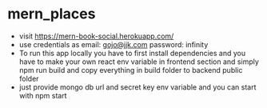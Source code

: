 # mern_places
* visit https://mern-book-social.herokuapp.com/ 
* use credentials as email: gojo@jjk.com password: infinity
* To run this app locally you have to first install dependencies and you have to make your own react env variable in frontend section and simply npm run build and copy everything in build folder to backend public folder
* just provide mongo db url and secret key env variable and you can start with npm start
